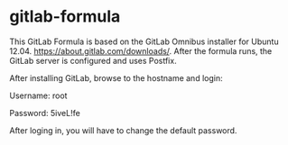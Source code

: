 # gitlab-formula
This GitLab Formula is based on the GitLab Omnibus installer for Ubuntu 12.04. https://about.gitlab.com/downloads/.
After the formula runs, the GitLab server is configured and uses Postfix. 

After installing GitLab, browse to the hostname and login:

Username: root

Password: 5iveL!fe 

After loging in, you will have to change the default password.
